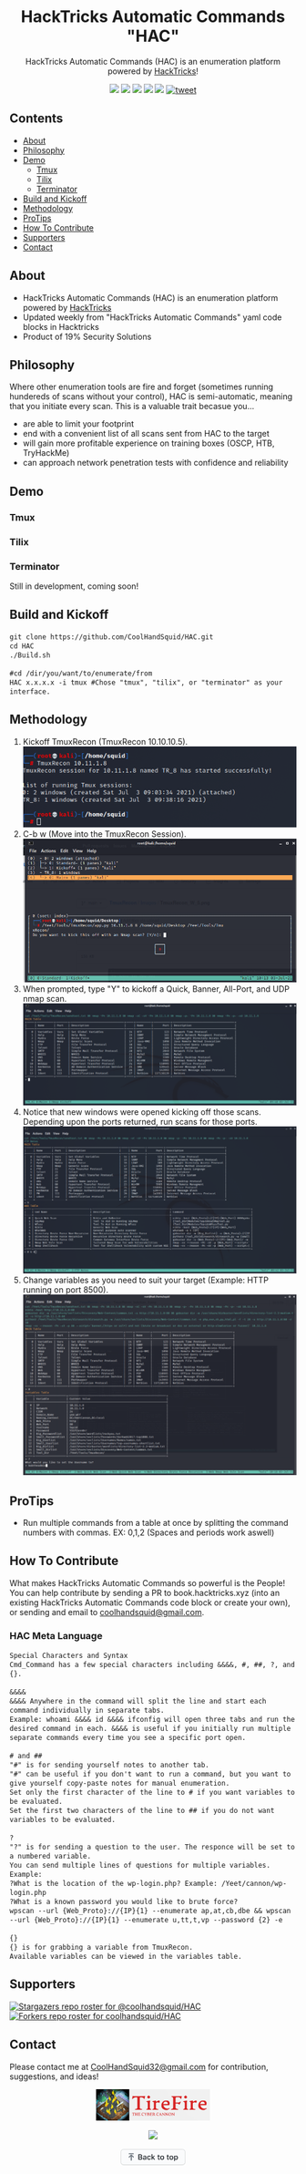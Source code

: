 <h1 align="center">HackTricks Automatic Commands "HAC"</h1>
<p align="center">HackTricks Automatic Commands (HAC) is an enumeration platform powered by <a href="https://book.hacktricks.xyz">HackTricks</a>!</p>
<p align="center">
  <a><img src="https://img.shields.io/badge/price-FREE-0098f7.svg" height="20"/></a>
  <a><img src="https://img.shields.io/github/license/mashape/apistatus.svg" height="20"/></a>
  <a><img src="https://img.shields.io/badge/OS-Kali-yellow.svg" height="20"/></a>
  <a><img src="https://img.shields.io/badge/python-3.7%2B-blue.svg" height="20"/></a>
  <a><img src="https://img.shields.io/badge/version-1.0.0-lightgrey.svg" height="20"/></a>
  <a href="https://twitter.com/intent/tweet?text=I%20love%20automating%20the%20scanning%20and%20enumeration%20capabilities%20I%20have%20with%20the%20enumeration%20platform%20powered%20by%20https%3A%2F%2Fbook.HackTricks.xyz%21%20It%20is%20so%20convenient%21&url=https://github.com/CoolHandSquid/HAC&via=CoolHandSquid&hashtags=infosec,oscp,HackTheBox,kalilinux,pentesting"><img src="https://img.shields.io/twitter/url/http/shields.io.svg?style=social" alt="tweet" height="20"></a>
</p>

## Contents
  - [About](#about)
  - [Philosophy](#philosophy)
  - [Demo](#demo)
    - [Tmux](#tmux)
    - [Tilix](#tilix)
    - [Terminator](#terminator)
  - [Build and Kickoff](#build-and-kickoff)
  - [Methodology](#methodology)
  - [ProTips](#protips)
  - [How To Contribute](#how-to-contribute)
  - [Supporters](#supporters)
  - [Contact](#contact)

## About
- HackTricks Automatic Commands (HAC) is an enumeration platform powered by [HackTricks](https://book.hacktricks.xyz)
- Updated weekly from "HackTricks Automatic Commands" yaml code blocks in Hacktricks
- Product of 19% Security Solutions

## Philosophy
Where other enumeration tools are fire and forget (sometimes running hundereds of scans without your control), HAC is semi-automatic, meaning that you initiate every scan. This is a valuable trait becasue you...
- are able to limit your footprint
- end with a convenient list of all scans sent from HAC to the target
- will gain more profitable experience on training boxes (OSCP, HTB, TryHackMe)
- can approach network penetration tests with confidence and reliability

## Demo

### Tmux

### Tilix

### Terminator
Still in development, coming soon!

## Build and Kickoff
```
git clone https://github.com/CoolHandSquid/HAC.git
cd HAC
./Build.sh

#cd /dir/you/want/to/enumerate/from
HAC x.x.x.x -i tmux #Chose "tmux", "tilix", or "terminator" as your interface.
```

## Methodology
1. Kickoff TmuxRecon (TmuxRecon 10.10.10.5).  
  ![alt text](https://github.com/CoolHandSquid/HAC/blob/main/Images/TmuxRecon_Kickoff_1.png)
2. C-b w (Move into the TmuxRecon Session).
  ![alt text](https://github.com/CoolHandSquid/HAC/blob/main/Images/TmuxRecon_Kickoff_1.5.png)
3. When prompted, type "Y" to kickoff a Quick, Banner, All-Port, and UDP nmap scan.
  ![alt text](https://github.com/CoolHandSquid/HAC/blob/main/Images/TmuxRecon_Init_2.png)
4. Notice that new windows were opened kicking off those scans. Depending upon the ports returned, run scans for those ports.
  ![alt text](https://github.com/CoolHandSquid/HAC/blob/main/Images/TmuxRecon_InAction_3.png)
5. Change variables as you need to suit your target (Example: HTTP running on port 8500).
  ![alt text](https://github.com/CoolHandSquid/HAC/blob/main/Images/TmuxRecon_Variables_6.png)

## ProTips
- Run multiple commands from a table at once by splitting the command numbers with commas. EX: 0,1,2 (Spaces and periods work aswell)

## How To Contribute
What makes HackTricks Automatic Commands so powerful is the People! You can help contribute by sending a PR to book.hacktricks.xyz (into an existing HackTricks Automatic Commands code block or create your own), or sending and email to coolhandsquid@gmail.com.

### HAC Meta Language
```
Special Characters and Syntax
Cmd_Command has a few special characters including &&&&, #, ##, ?, and {}.

&&&&
&&&& Anywhere in the command will split the line and start each command individually in separate tabs.
Example: whoami &&&& id &&&& ifconfig will open three tabs and run the desired command in each. &&&& is useful if you initially run multiple separate commands every time you see a specific port open.

# and ##
"#" is for sending yourself notes to another tab.
"#" can be useful if you don't want to run a command, but you want to give yourself copy-paste notes for manual enumeration.
Set only the first character of the line to # if you want variables to be evaluated.
Set the first two characters of the line to ## if you do not want variables to be evaluated.

?
"?" is for sending a question to the user. The responce will be set to a numbered variable.
You can send multiple lines of questions for multiple variables.
Example:
?What is the location of the wp-login.php? Example: /Yeet/cannon/wp-login.php
?What is a known password you would like to brute force?
wpscan --url {Web_Proto}://{IP}{1} --enumerate ap,at,cb,dbe && wpscan --url {Web_Proto}://{IP}{1} --enumerate u,tt,t,vp --password {2} -e 

{}
{} is for grabbing a variable from TmuxRecon.
Available variables can be viewed in the variables table.
```
## Supporters
[![Stargazers repo roster for @coolhandsquid/HAC](https://reporoster.com/stars/coolhandsquid/HAC)](https://github.com/coolhandsquid/HAC/stargazers)
[![Forkers repo roster for coolhandsquid/HAC](https://reporoster.com/forks/coolhandsquid/HAC)](https://github.com/coolhandsquid/HAC/network/members)

## Contact
Please contact me at CoolHandSquid32@gmail.com for contribution, suggestions, and ideas!  
<p align="center">
<img src="https://github.com/CoolHandSquid/HAC/blob/main/Images/TireFireLogo1.png" width="200" />  
</p>
<p align="center">
<img src="https://github.com/CoolHandSquid/HAC/blob/main/Images/CoolHandSquid.jpg" width="200" /> 
</p>

<p align="center"><a href="https://github.com/coolhandsquid/HAC#HAC"><img src="https://github.com/CoolHandSquid/HAC/blob/main/Images/backToTopButton.png" alt="Back to top" height="29"/></a></p>
